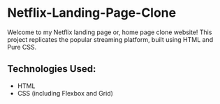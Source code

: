 # Netflix-Landing-Page-Clone
Welcome to my Netflix landing page or, home page clone website! This project replicates the popular streaming platform, built using HTML and Pure CSS.

<h2>Technologies Used:</h2>
<ul>
  <li>HTML</li>
  <li>CSS (including Flexbox and Grid)</li>
</ul>
